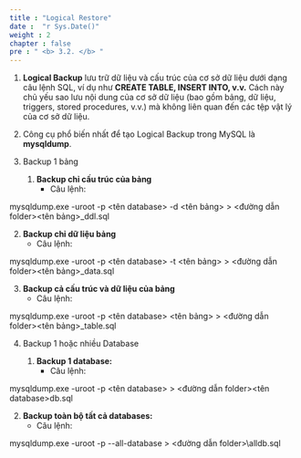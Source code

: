 ```yaml
---
title : "Logical Restore"
date :  "r Sys.Date()" 
weight : 2 
chapter : false
pre : " <b> 3.2. </b> "
---
```


1. **Logical Backup** lưu trữ dữ liệu và cấu trúc của cơ sở dữ liệu dưới dạng câu lệnh SQL, ví dụ như **CREATE TABLE, INSERT INTO, v.v.** Cách này chủ yếu sao lưu nội dung của cơ sở dữ liệu (bao gồm bảng, dữ liệu, triggers, stored procedures, v.v.) mà không liên quan đến các tệp vật lý của cơ sở dữ liệu.

2. Công cụ phổ biến nhất để tạo Logical Backup trong MySQL là **mysqldump**.

3. Backup 1 bảng

   1. **Backup chỉ cấu trúc của bảng**
      - Câu lệnh:
      
      
mysqldump.exe -uroot -p <tên database> -d <tên bảng> > <đường dẫn folder>\<tên bảng>_ddl.sql

      
   2. **Backup chỉ dữ liệu bảng**
      - Câu lệnh:
      
      
mysqldump.exe -uroot -p <tên database> -t <tên bảng> > <đường dẫn folder>\<tên bảng>_data.sql

      
   3. **Backup cả cấu trúc và dữ liệu của bảng**
      - Câu lệnh:
      
      
mysqldump.exe -uroot -p <tên database> <tên bảng> > <đường dẫn folder>\<tên bảng>_table.sql

      

4. Backup 1 hoặc nhiều Database

   1. **Backup 1 database:**
      - Câu lệnh:
      
      
mysqldump.exe -uroot -p <tên database> > <đường dẫn folder>\<tên database>db.sql

      
   2. **Backup toàn bộ tất cả databases:**
      - Câu lệnh:
      
      
mysqldump.exe -uroot -p --all-database > <đường dẫn folder>\alldb.sql